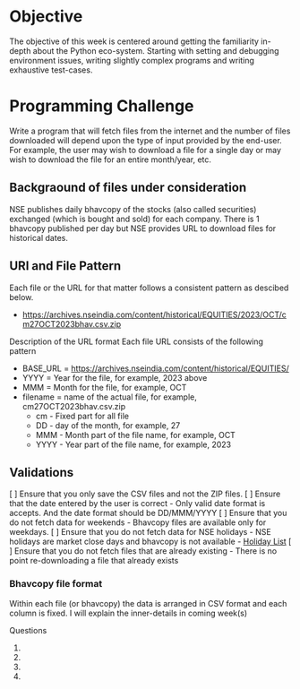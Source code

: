 # Objective
The objective of this week is centered around getting the familiarity in-depth about the Python eco-system. Starting with setting and debugging environment issues, writing slightly complex programs and writing exhaustive test-cases.

# Programming Challenge
Write a program that will fetch files from the internet and the number of files downloaded will depend upon the type of input provided by the end-user.
For example, the user may wish to download a file for a single day or may wish to download the file for an entire month/year, etc. 
## Backgraound of files under consideration
NSE publishes daily bhavcopy of the stocks (also called securities) exchanged (which is bought and sold) for each company. There is 1 bhavcopy published per day but NSE provides URL to download files for historical dates.

## URl and File Pattern
Each file or the URL for that matter follows a consistent pattern as descibed below.
- https://archives.nseindia.com/content/historical/EQUITIES/2023/OCT/cm27OCT2023bhav.csv.zip

Description of the URL format
Each file URL consists of the following pattern
- BASE_URL = https://archives.nseindia.com/content/historical/EQUITIES/
- YYYY = Year for the file, for example, 2023 above
- MMM = Month for the file, for example, OCT
- filename = name of the actual file, for example, cm27OCT2023bhav.csv.zip
    - cm - Fixed part for all file
    - DD - day of the month, for example, 27
    - MMM - Month part of the file name, for example, OCT
    - YYYY - Year part of the file name, for example, 2023

## Validations
[ ] Ensure that you only save the CSV files and not the ZIP files.
[ ] Ensure that the date entered by the user is correct
    - Only valid date format is accepts. And the date format should be DD/MMM/YYYY
[ ] Ensure that you do not fetch data for weekends
    - Bhavcopy files are available only for weekdays.
[ ] Ensure that you do not fetch data for NSE holidays
    - NSE holidays are market close days and bhavcopy is not available
    - [Holiday List](https://groww.in/p/nse-holidays)
[ ] Ensure that you do not fetch files that are already existing
    - There is no point re-downloading a file that already exists

### Bhavcopy file format
Within each file (or bhavcopy) the data is arranged in CSV format and each column is fixed. I will explain the inner-details in coming week(s)

Questions

1. 

2. 

3. 

4. 


